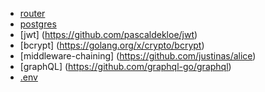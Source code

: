 -  [router](https://github.com/julienschmidt/httprouter)
- [postgres](https://github.com/lib/pq) 
- [jwt] (https://github.com/pascaldekloe/jwt) 
- [bcrypt] (https://golang.org/x/crypto/bcrypt)
- [middleware-chaining] (https://github.com/justinas/alice)
- [graphQL] (https://github.com/graphql-go/graphql)
- [.env](https://github.com/joho/godotenv)



